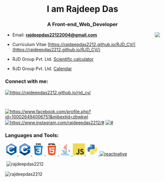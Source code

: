 <h1 align="center">I am Rajdeep Das</h1>
<h3 align="center">A Front-end_Web_Developer</></h3>

<img  src="ai.gif" height="250px" align="right">

- Email: **rajdeepdas22122004@gmail.com**

- Curriculum Vitae [https://rajdeepdas2212.github.io/RJD_CV/](https://rajdeepdas2212.github.io/RJD_CV/)
  
- RJD Group Pvt. Ltd. [Scientific calculator](https://rajdeepdas2212.github.io/RJD-Scientific-Calculator/)

- RJD Group Pvt. Ltd. [Calendar](https://rajdeepdas2212.github.io/RJD-Calendar/)

<h3 align="left">Connect with me:</h3>
<p align="left">
    <a href="https://linkedin.com/in/https://rajdeepdas2212.github.io/rjd_cv/" target="blank"><img align="center"
            src="https://raw.githubusercontent.com/rahuldkjain/github-profile-readme-generator/master/src/images/icons/Social/linked-in-alt.svg"
            alt="https://rajdeepdas2212.github.io/rjd_cv/" height="30" width="40" /></a>
    <a href="https://fb.com/https://www.facebook.com/profile.php?id=100026494006751&mibextid=zbwkwl" target="blank"><img
            align="center"
            src="https://raw.githubusercontent.com/rahuldkjain/github-profile-readme-generator/master/src/images/icons/Social/facebook.svg"
            alt="https://www.facebook.com/profile.php?id=100026494006751&mibextid=zbwkwl" height="30" width="40" /></a>
    <a href="https://instagram.com/https://www.instagram.com/rajdeepdas2212/#" target="blank"><img align="center"
            src="https://raw.githubusercontent.com/rahuldkjain/github-profile-readme-generator/master/src/images/icons/Social/instagram.svg"
            alt="https://www.instagram.com/rajdeepdas2212/#" height="30" width="40" /></a>
    <a href="https://www.youtube.com/c/#" target="blank"><img align="center"
            src="https://raw.githubusercontent.com/rahuldkjain/github-profile-readme-generator/master/src/images/icons/Social/youtube.svg"
            alt="#" height="30" width="40" /></a>
</p>

<h3 align="left">Languages and Tools:</h3>
<p align="left"> <a href="https://www.cprogramming.com/" target="_blank" rel="noreferrer"> <img
            src="https://raw.githubusercontent.com/devicons/devicon/master/icons/c/c-original.svg" alt="c" width="40"
            height="40" /> </a> <a href="https://www.w3schools.com/cpp/" target="_blank" rel="noreferrer"> <img
            src="https://raw.githubusercontent.com/devicons/devicon/master/icons/cplusplus/cplusplus-original.svg"
            alt="cplusplus" width="40" height="40" /> </a> <a href="https://www.w3schools.com/css/" target="_blank"
        rel="noreferrer"> <img
            src="https://raw.githubusercontent.com/devicons/devicon/master/icons/css3/css3-original-wordmark.svg"
            alt="css3" width="40" height="40" /> </a> <a href="https://www.w3.org/html/" target="_blank"
        rel="noreferrer"> <img
            src="https://raw.githubusercontent.com/devicons/devicon/master/icons/html5/html5-original-wordmark.svg"
            alt="html5" width="40" height="40" /> </a> <a href="https://www.java.com" target="_blank" rel="noreferrer">
        <img src="https://raw.githubusercontent.com/devicons/devicon/master/icons/java/java-original.svg" alt="java"
            width="40" height="40" /> </a> <a href="https://developer.mozilla.org/en-US/docs/Web/JavaScript"
        target="_blank" rel="noreferrer"> <img
            src="https://raw.githubusercontent.com/devicons/devicon/master/icons/javascript/javascript-original.svg"
            width="40" height="40" /> </a> <a href="https://www.python.org">
        <img src="https://raw.githubusercontent.com/devicons/devicon/master/icons/python/python-original.svg"
            alt="python" width="40" height="40" /> </a> <a href="https://reactnative.dev/" target="_blank"
        rel="noreferrer"> <img src="https://reactnative.dev/img/header_logo.svg" alt="reactnative" width="40"
            height="40" /> </a> </p>
            

<p style="background:tranparent;">&nbsp;<img align="center" src="https://github-readme-stats.vercel.app/api?username=rajdeepdas2212&show_icons=true&locale=en" alt="rajdeepdas2212" /></p>

<p><img align="center" src="https://github-readme-streak-stats.herokuapp.com/?user=rajdeepdas2212&" alt="rajdeepdas2212" /></p>
